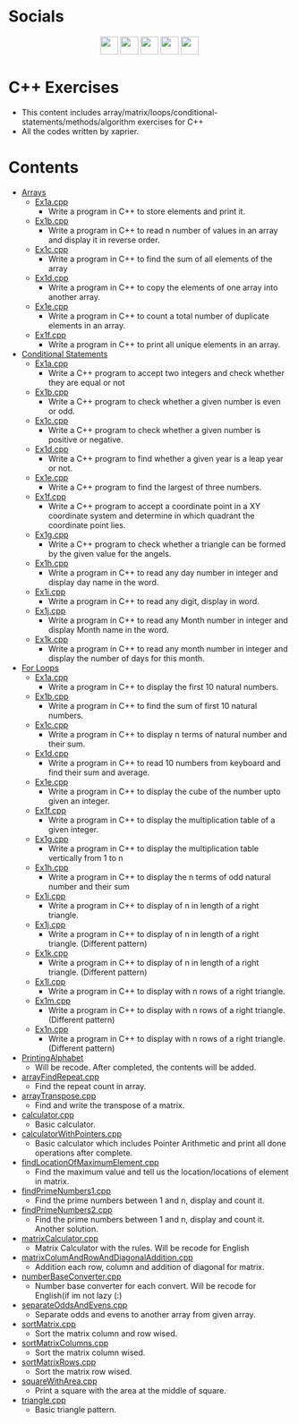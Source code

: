 # Socials

<p align="center"> <a href="https://discord.com/users/xaprier#6129" target="_blank" rel="noreferrer"><img src="https://raw.githubusercontent.com/danielcranney/readme-generator/main/public/icons/socials/discord.svg" width="32" height="32" /></a> <a href="https://www.github.com/xaprier" target="_blank" rel="noreferrer"><img src="https://raw.githubusercontent.com/danielcranney/readme-generator/main/public/icons/socials/github.svg" width="32" height="32" /></a> <a href="http://www.instagram.com/xaprier.dev" target="_blank" rel="noreferrer"><img src="https://raw.githubusercontent.com/danielcranney/readme-generator/main/public/icons/socials/instagram.svg" width="32" height="32" /></a> <a href="https://www.linkedin.com/in/seymen-kalkan-819b01220" target="_blank" rel="noreferrer"><img src="https://raw.githubusercontent.com/danielcranney/readme-generator/main/public/icons/socials/linkedin.svg" width="32" height="32" /></a> <a href="https://twitter.com/xaprier_dev" target="_blank" rel="noreferrer"><img src="https://raw.githubusercontent.com/danielcranney/readme-generator/main/public/icons/socials/twitter.svg" width="32" height="32" /></a></p>

# C++ Exercises

- This content includes array/matrix/loops/conditional-statements/methods/algorithm exercises for C++
- All the codes written by xaprier.

# Contents

- [Arrays](https://github.com/xaprier/Cxx-Exercises/tree/master/Arrays)
    - [Ex1a.cpp](https://github.com/xaprier/Cxx-Exercises/blob/master/Arrays/Ex1a.cpp)
        - Write a program in C++ to store elements and print it.
    - [Ex1b.cpp](https://github.com/xaprier/Cxx-Exercises/blob/master/Arrays/Ex1b.cpp)
        - Write a program in C++ to read n number of values in an array and display it in reverse order.
    - [Ex1c.cpp](https://github.com/xaprier/Cxx-Exercises/blob/master/Arrays/Ex1c.cpp)
        - Write a program in C++ to find the sum of all elements of the array
    - [Ex1d.cpp](https://github.com/xaprier/Cxx-Exercises/blob/master/Arrays/Ex1d.cpp)
        - Write a program in C++ to copy the elements of one array into another array.
    - [Ex1e.cpp](https://github.com/xaprier/Cxx-Exercises/blob/master/Arrays/Ex1e.cpp)
        - Write a program in C++ to count a total number of duplicate elements in an array.
    - [Ex1f.cpp](https://github.com/xaprier/Cxx-Exercises/blob/master/Arrays/Ex1f.cpp)
        - Write a program in C++ to print all unique elements in an array.
- [Conditional Statements](https://github.com/xaprier/Cxx-Exercises/tree/master/Conditional%20Statements)
    - [Ex1a.cpp](https://github.com/xaprier/Cxx-Exercises/blob/master/Arrays/Ex1a.cpp)
        - Write a C++ program to accept two integers and check whether they are equal or not
    - [Ex1b.cpp](https://github.com/xaprier/Cxx-Exercises/blob/master/Arrays/Ex1b.cpp)
        - Write a C++ program to check whether a given number is even or odd.
    - [Ex1c.cpp](https://github.com/xaprier/Cxx-Exercises/blob/master/Arrays/Ex1c.cpp)
        - Write a C++ program to check whether a given number is positive or negative.
    - [Ex1d.cpp](https://github.com/xaprier/Cxx-Exercises/blob/master/Arrays/Ex1d.cpp)
        - Write a C++ program to find whether a given year is a leap year or not.
    - [Ex1e.cpp](https://github.com/xaprier/Cxx-Exercises/blob/master/Arrays/Ex1e.cpp)
        - Write a C++ program to find the largest of three numbers.
    - [Ex1f.cpp](https://github.com/xaprier/Cxx-Exercises/blob/master/Arrays/Ex1f.cpp)
        - Write a C++ program to accept a coordinate point in a XY coordinate system and determine in which quadrant the
          coordinate point lies.
    - [Ex1g.cpp](https://github.com/xaprier/Cxx-Exercises/blob/master/Arrays/Ex1g.cpp)
        - Write a C++ program to check whether a triangle can be formed by the given value for the angels.
    - [Ex1h.cpp](https://github.com/xaprier/Cxx-Exercises/blob/master/Arrays/Ex1h.cpp)
        - Write a program in C++ to read any day number in integer and display day name in the word.
    - [Ex1i.cpp](https://github.com/xaprier/Cxx-Exercises/blob/master/Arrays/Ex1i.cpp)
        - Write a program in C++ to read any digit, display in word.
    - [Ex1j.cpp](https://github.com/xaprier/Cxx-Exercises/blob/master/Arrays/Ex1j.cpp)
        - Write a program in C++ to read any Month number in integer and display Month name in the word.
    - [Ex1k.cpp](https://github.com/xaprier/Cxx-Exercises/blob/master/Arrays/Ex1k.cpp)
        - Write a program in C++ to read any month number in integer and display the number of days for this month.
- [For Loops](https://github.com/xaprier/Cxx-Exercises/tree/master/For%20Loops)
    - [Ex1a.cpp](https://github.com/xaprier/Cxx-Exercises/blob/master/Arrays/Ex1a.cpp)
        - Write a program in C++ to display the first 10 natural numbers.
    - [Ex1b.cpp](https://github.com/xaprier/Cxx-Exercises/blob/master/Arrays/Ex1b.cpp)
        - Write a program in C++ to find the sum of first 10 natural numbers.
    - [Ex1c.cpp](https://github.com/xaprier/Cxx-Exercises/blob/master/Arrays/Ex1c.cpp)
        - Write a program in C++ to display n terms of natural number and their sum.
    - [Ex1d.cpp](https://github.com/xaprier/Cxx-Exercises/blob/master/Arrays/Ex1d.cpp)
        - Write a program in C++ to read 10 numbers from keyboard and find their sum and average.
    - [Ex1e.cpp](https://github.com/xaprier/Cxx-Exercises/blob/master/Arrays/Ex1e.cpp)
        - Write a program in C++ to display the cube of the number upto given an integer.
    - [Ex1f.cpp](https://github.com/xaprier/Cxx-Exercises/blob/master/Arrays/Ex1f.cpp)
        - Write a program in C++ to display the multiplication table of a given integer.
    - [Ex1g.cpp](https://github.com/xaprier/Cxx-Exercises/blob/master/Arrays/Ex1g.cpp)
        - Write a program in C++ to display the multiplication table vertically from 1 to n
    - [Ex1h.cpp](https://github.com/xaprier/Cxx-Exercises/blob/master/Arrays/Ex1h.cpp)
        - Write a program in C++ to display the n terms of odd natural number and their sum
    - [Ex1i.cpp](https://github.com/xaprier/Cxx-Exercises/blob/master/Arrays/Ex1i.cpp)
        - Write a program in C++ to display of n in length of a right triangle.
    - [Ex1j.cpp](https://github.com/xaprier/Cxx-Exercises/blob/master/Arrays/Ex1j.cpp)
        - Write a program in C++ to display of n in length of a right triangle. (Different pattern)
    - [Ex1k.cpp](https://github.com/xaprier/Cxx-Exercises/blob/master/Arrays/Ex1k.cpp)
        - Write a program in C++ to display of n in length of a right triangle. (Different pattern)
    - [Ex1l.cpp](https://github.com/xaprier/Cxx-Exercises/blob/master/Arrays/Ex1l.cpp)
        - Write a program in C++ to display with n rows of a right triangle.
    - [Ex1m.cpp](https://github.com/xaprier/Cxx-Exercises/blob/master/Arrays/Ex1m.cpp)
        - Write a program in C++ to display with n rows of a right triangle. (Different pattern)
    - [Ex1n.cpp](https://github.com/xaprier/Cxx-Exercises/blob/master/Arrays/Ex1n.cpp)
        - Write a program in C++ to display with n rows of a right triangle. (Different pattern)
- [PrintingAlphabet](https://github.com/xaprier/Cxx-Exercises/tree/master/PrintingAlphabet)
    - Will be recode. After completed, the contents will be added.
- [arrayFindRepeat.cpp](https://github.com/xaprier/Cxx-Exercises/blob/master/arrayFindRepeat.cpp)
    - Find the repeat count in array.
- [arrayTranspose.cpp](https://github.com/xaprier/Cxx-Exercises/blob/master/arrayTranspose.cpp)
    - Find and write the transpose of a matrix.
- [calculator.cpp](https://github.com/xaprier/Cxx-Exercises/blob/master/calculator.cpp)
    - Basic calculator.
- [calculatorWithPointers.cpp](https://github.com/xaprier/Cxx-Exercises/blob/master/calculatorWithPointers.cpp)
    - Basic calculator which includes Pointer Arithmetic and print all done operations after complete.
- [findLocationOfMaximumElement.cpp](https://github.com/xaprier/Cxx-Exercises/blob/master/findLocationOfMaximumElement.cpp)
    - Find the maximum value and tell us the location/locations of element in matrix.
- [findPrimeNumbers1.cpp](https://github.com/xaprier/Cxx-Exercises/blob/master/findPrimeNumbers1.cpp)
    - Find the prime numbers between 1 and n, display and count it.
- [findPrimeNumbers2.cpp](https://github.com/xaprier/Cxx-Exercises/blob/master/findPrimeNumbers2.cpp)
    - Find the prime numbers between 1 and n, display and count it. Another solution.
- [matrixCalculator.cpp](https://github.com/xaprier/Cxx-Exercises/blob/master/matrixCalculator.cpp)
    - Matrix Calculator with the rules. Will be recode for English
- [matrixColumAndRowAndDiagonalAddition.cpp](https://github.com/xaprier/Cxx-Exercises/blob/master/matrixColumAndRowAndDiagonalAddition.cpp)
    - Addition each row, column and addition of diagonal for matrix.
- [numberBaseConverter.cpp](https://github.com/xaprier/Cxx-Exercises/blob/master/numberBaseConverter.cpp)
    - Number base converter for each convert. Will be recode for English(if im not lazy (:)
- [separateOddsAndEvens.cpp](https://github.com/xaprier/Cxx-Exercises/blob/master/seperateOddsAndEvens.cpp)
    - Separate odds and evens to another array from given array.
- [sortMatrix.cpp](https://github.com/xaprier/Cxx-Exercises/blob/master/sortMatrix.cpp)
    - Sort the matrix column and row wised.
- [sortMatrixColumns.cpp](https://github.com/xaprier/Cxx-Exercises/blob/master/sortMatrixColumns.cpp)
    - Sort the matrix column wised.
- [sortMatrixRows.cpp](https://github.com/xaprier/Cxx-Exercises/blob/master/sortMatrixRows.cpp)
    - Sort the matrix row wised.
- [squareWithArea.cpp](https://github.com/xaprier/Cxx-Exercises/blob/master/squareWithArea.cpp)
    - Print a square with the area at the middle of square.
- [triangle.cpp](https://github.com/xaprier/Cxx-Exercises/blob/master/triangle.cpp)
    - Basic triangle pattern.
